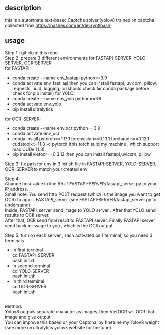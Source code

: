 ## description 
this is a automnate text-based Captcha solver (yolov8 trained on captcha collected from https://hashes.com/en/decrypt/hash)

## usage
Step 1 : git clone this repo  <br>
Step 2: prepare 3 different environments for FASTAPI-SERVER, YOLO-SERVER, OCR-SERVER <br>
for FASTAPI:
  - conda create --name env_fastapi python==3.9
  - conda activate env_fast_api
    then you can install fastapi, uvicorn, pillow, requests, uuid, logging, io (should check for conda package before check for pip install)
for YOLO:
  - conda create --name env_yolo python==3.9
  - conda activate env_yolo
  - pip install ultralytics

for OCR-SERVER:
  - conda create --name env_ocr python==3.9
  - conda activate env_ocr
  - conda install pytorch==1.12.1 torchvision==0.13.1 torchaudio==0.12.1 cudatoolkit=11.3 -c pytorch (this torch suits my machine , which support max CUDA 11.3)
  - pip install vietocr==0.3.12
    then you can install fastapi,uvicorn, pillow

Step 3: fix path for env in 3 init.sh file in FASTAPI-SERVER, YOLO-SERVER, OCR-SERVER to match your created env<br>

Step 4:<br>
Change host value in line 99 of FASTAPI-SERVER/fastapi_server.py to your IP address. <br> 
Small note: 
You send http POST request (which is the image you want to get OCR) to app in FASTAPI_server (see FASTAPI-SERVER/fastapi_server.py to understand) <br>
Inside, FASTAPI_server send image to YOLO server . After that YOLO send results to OCR server. <br>
After that, OCR send final result to FASTAPI server. Finally FASTAPI server send back message to you , which is the OCR output.<br> 

Step 5: turn on each server , each activated on 1 terminal, so you need 3 terminals <br>
- In first terminal<br>
cd FASTAPI-SERVER<br>
bash init.sh<br>
- In second terminal<br>
cd YOLO-SERVER<br>
bash init.sh<br>
- In third terminal<br>
cd OCR-SERVER<br>
bash init.sh<br>
<br>
Method:<br>
Yolov8 outputs separate character as images, then VietOCR will OCR that image and give output <br>
You can improve this based on your Captcha, by finetune my Yolov8 weight (see more on ultralytics yolov8 website for finetune)<br>

